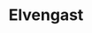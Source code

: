---
id: 24
title: Elvengast
description: 'Elvengast surft op de golven van de kali joega.'
keyword: Rivendell-respecteerder
pseudonym: true
image: elvengast-profiel.jpeg
---